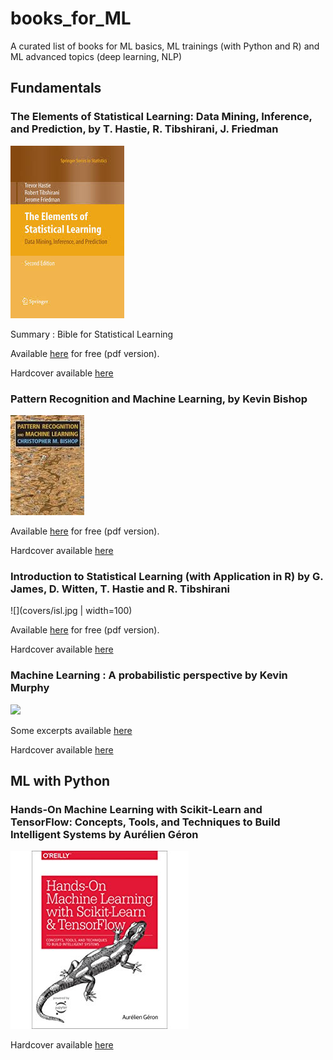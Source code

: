 # books_for_ML

A curated list of books for ML basics, ML trainings (with Python and R) and ML advanced topics (deep learning, NLP)


## Fundamentals

### The Elements of Statistical Learning: Data Mining, Inference, and Prediction, by T. Hastie, R. Tibshirani, J. Friedman 

![](covers/els.jpg)

Summary : Bible for Statistical Learning

Available [here](https://web.stanford.edu/~hastie/Papers/) for free (pdf version).

Hardcover available [here](https://www.amazon.fr/Elements-Statistical-Learning-Inference-Prediction/dp/0387848576)

### Pattern Recognition and Machine Learning, by Kevin Bishop

![](covers/pattern.jpg)


Available [here](http://users.isr.ist.utl.pt/~wurmd/Livros/school/) for free (pdf version).

Hardcover available [here](https://www.amazon.fr/Pattern-Recognition-Machine-Learning-Christopher/dp/0387310738)


### Introduction to Statistical Learning (with Application in R) by G. James, D. Witten, T. Hastie and R. Tibshirani

![](covers/isl.jpg | width=100)

Available [here](http://www-bcf.usc.edu/~gareth/ISL/) for free (pdf version).

Hardcover available [here](https://www.amazon.com/Introduction-Statistical-Learning-Applications-Statistics/dp/1461471370)

### Machine Learning : A probabilistic perspective by Kevin Murphy

![](covers/prob.jpg)

Some excerpts available [here](https://www.cs.ubc.ca/~murphyk/MLbook/)

Hardcover available [here](https://www.amazon.com/Machine-Learning-Probabilistic-Perspective-Computation/dp/0262018020/ref=sr_1_2?ie=UTF8&qid=1336857747&sr=8-2) 



## ML with Python

### Hands-On Machine Learning with Scikit-Learn and TensorFlow: Concepts, Tools, and Techniques to Build Intelligent Systems by Aurélien Géron


![](covers/handson.jpg)

 
Hardcover available [here](https://www.amazon.com/_/dp/1491962291?tag=oreilly20-20)
